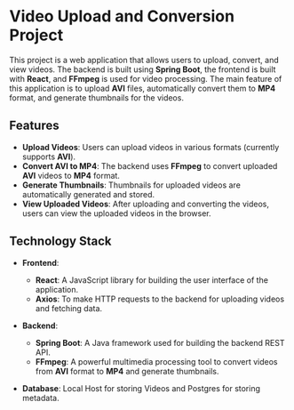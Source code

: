 # Video Upload and Conversion Project

This project is a web application that allows users to upload, convert, and view videos. The backend is built using **Spring Boot**, the frontend is built with **React**, and **FFmpeg** is used for video processing. The main feature of this application is to upload **AVI** files, automatically convert them to **MP4** format, and generate thumbnails for the videos.

## Features

- **Upload Videos**: Users can upload videos in various formats (currently supports **AVI**).
- **Convert AVI to MP4**: The backend uses **FFmpeg** to convert uploaded **AVI** videos to **MP4** format.
- **Generate Thumbnails**: Thumbnails for uploaded videos are automatically generated and stored.
- **View Uploaded Videos**: After uploading and converting the videos, users can view the uploaded videos in the browser.

## Technology Stack

- **Frontend**:
  - **React**: A JavaScript library for building the user interface of the application.
  - **Axios**: To make HTTP requests to the backend for uploading videos and fetching data.

- **Backend**:
  - **Spring Boot**: A Java framework used for building the backend REST API.
  - **FFmpeg**: A powerful multimedia processing tool to convert videos from **AVI** format to **MP4** and generate thumbnails.
  
- **Database**: Local Host for storing Videos and Postgres for storing metadata.



